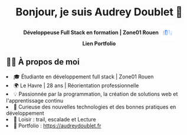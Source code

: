 <h1 align="center">Bonjour, je suis Audrey Doublet 👋</h1>
<h4 align="center"> Développeuse Full Stack en formation | Zone01 Rouen <img src="images/zone01.png" alt="Zone01" width="40" style="vertical-align: middle; margin-left: 1px;"/><br>
Lien Portfolio</h4>
<h2 align="left">🧑‍💻 À propos de moi</h2>
<p align="left">
<li>🎓 Étudiante en développement full stack | Zone01 Rouen<br>
<li>🌍 Le Havre | 28 ans | Réorientation professionnelle<br>
<li>💡 Passionnée par la programmation, la création de solutions web et l'apprentissage continu<br>
<li>🚀 Curieuse des nouvelles technologies et des bonnes pratiques en développement <br>
<li>🎯 Loisir : trail, escalade et Lecture<br>
<li>🔗 Portfolio : <a href="https://audreydoublet.fr">https://audreydoublet.fr</a>
</p>